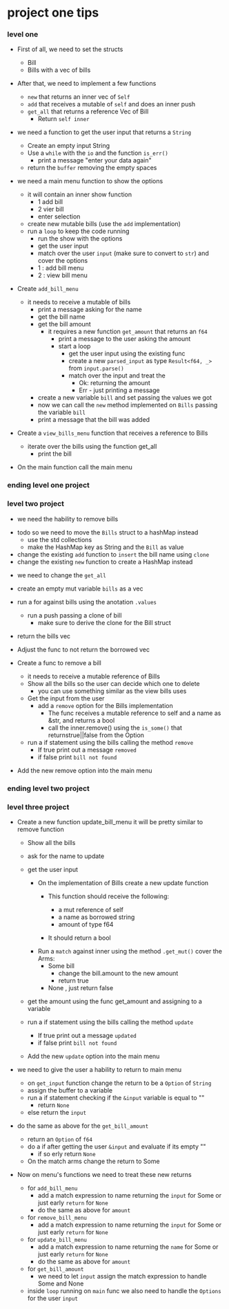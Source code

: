 # project one tips 


### level one 
- First of all, we need to set the structs 
    - Bill
    - Bills with a vec of bills 

- After that, we need to implement a few functions 
    - `new` that returns an inner vec of `Self`
    - `add` that receives a mutable of `self` and does an inner push 
    - `get_all` that returns a reference Vec of Bill
        - Return `self inner`

- we need a function to get the user input that returns a `String`
    - Create an empty input String
    - Use a `while` with the `io` and the function `is_err()`
        - print a message "enter your data again"
    - return the `buffer` removing the empty spaces

- we need a main menu function to show the options
    - it will contain an inner show function 
        - 1 add bill 
        - 2 vier bill 
        - enter selection
    - create new mutable bills (use the `add` implementation)
    - run a `loop` to keep the code running 
        - run the show with the options
        - get the user input
        - match over the user `input` (make sure to convert to `str`) and cover the options
        - 1 : add bill menu 
        - 2 : view bill menu 

- Create `add_bill_menu`
    - it needs to receive a mutable of bills
        - print a message asking for the name
        - get the bill name 
        - get the bill amount 
            - it requires a new function `get_amount` that returns an `f64`
               - print a message to the user asking the amount 
                - start a loop 
                    - get the user input using the existing func
                    - create a new `parsed_input` as type `Result<f64, _>` from `input.parse()`
                    - match over the input and treat the
                        - Ok: returning the amount
                        - Err - just printing a message
        - create a new variable `bill` and set passing the values we got       
        - now we can call the `new` method implemented on `Bills` passing the variable `bill`
        - print a message that the bill was added
- Create a `view_bills_menu` function that receives a reference to Bills 
    - iterate over the bills using the function get_all
        - print the bill
    
- On the main function call the main menu 


### ending level one project


### level two project 

* we need the hability to remove bills
- todo so we need to move the `Bills` struct to a hashMap instead
    - use the std collections
    - make the HashMap key as String and the `Bill` as value
- change the existing `add` function to `insert` the bill name using `clone`
- change the existing `new` function to create a HashMap instead


* we need to change the `get_all` 
- create an empty mut variable `bills` as a vec
- run a for against bills using the anotation `.values`
    - run a push passing a clone of bill
        - make sure to derive the clone for the Bill struct
- return the bills vec
- Adjust the func to not return the borrowed vec

- Create a func to remove a bill
    - it needs to receive a mutable reference of Bills
    - Show all the bills so the user can decide which one to delete
        - you can use something similar as the view bills uses
    - Get the input from the user
        - add a `remove` option for the Bills implementation
            - The func receives a mutable reference to self and a name as &str, and returns a bool
            - call the inner.remove() using the `is_some()` that returnstrue||false from the Option 
    - run a if statement using the bills calling the method `remove`
        - If true print out a message `removed`
        - if false print `bill not found`
- Add the new remove option into the main menu


### ending level two project


### level three project 
- Create a new function update_bill_menu it will be pretty similar to remove function
    - Show all the bills
    - ask for the name to update
    - get the user input

        - On the implementation of Bills create a new update function
            - This function should receive the following:
                * a mut reference of self
                * a name as borrowed string
                * amount of type f64

            - It should return a bool
        - Run a `match` against inner using the method `.get_mut()`
            cover the Arms:
            * Some bill 
                - change the bill.amount to the new amount
                - return true
            * None , just return false

    - get the amount using the func get_amount and assigning to a variable
    - run a if statement using the bills calling the method `update`
        - If true print out a message `updated`
        - if false print `bill not found`
    - Add the new `update` option into the main menu

- we need to give the user a hability to return to main menu
    - on `get_input` function change the return to be a `Option` of `String`
    - assign the buffer to a variable
    - run a if statement checking if the `&input` variable is equal to ""
        - return `None`
    - else return the `input`

- do the same as above for the `get_bill_amount`
    - return an `Option` of `f64`
    - do a if after getting the user `&input` and evaluate if its empty ""
        - if so erly return `None`
    - On the match arms change the return to Some

- Now on menu's functions we need to treat these new returns
    - for `add_bill_menu`
        - add a match expression to name returning the `input` for Some or just early `return` for `None`
        - do the same as above for `amount` 
    - for `remove_bill_menu`
        - add a match expression to name returning the `input` for Some or just early `return` for `None`
    - for `update_bill_menu`
        - add a match expression to name returning the `name` for Some or just early `return` for `None`
        - do the same as above for `amount` 
    - for `get_bill_amount`
        - we need to let `input` assign the match expression to handle Some and None
    - inside `loop` running on `main` func we also need to handle the `Options` for the user `input`

